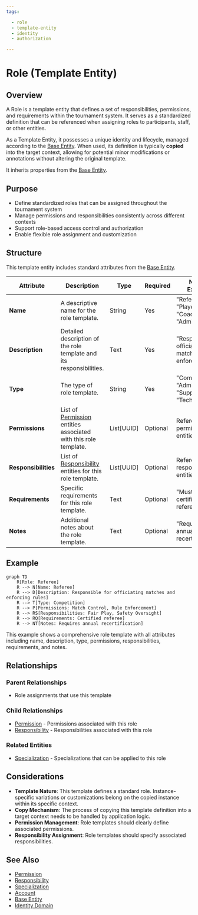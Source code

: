 ```yaml
---
tags:

  - role
  - template-entity
  - identity
  - authorization

---
```


# Role (Template Entity)

## Overview

A Role is a template entity that defines a set of responsibilities, permissions, and requirements within the tournament system. It serves as a standardized definition that can be referenced when assigning roles to participants, staff, or other entities.

As a Template Entity, it possesses a unique identity and lifecycle, managed according to the [Base Entity](../../foundation/base_entity.md). When used, its definition is typically **copied** into the target context, allowing for potential minor modifications or annotations without altering the original template.

It inherits properties from the [Base Entity](../../foundation/base_entity.md).

## Purpose

- Define standardized roles that can be assigned throughout the tournament system
- Manage permissions and responsibilities consistently across different contexts
- Support role-based access control and authorization
- Enable flexible role assignment and customization

## Structure

This template entity includes standard attributes from the [Base Entity](../../foundation/base_entity.md).

| Attribute            | Description                                                                                           | Type       | Required | Notes / Example                                                 |
| -------------------- | ----------------------------------------------------------------------------------------------------- | ---------- | -------- | --------------------------------------------------------------- |
| **Name**             | A descriptive name for the role template.                                                             | String     | Yes      | "Referee", "Player", "Coach", "Administrator"           |
| **Description**      | Detailed description of the role template and its responsibilities.                                   | Text       | Yes      | "Responsible for officiating matches and enforcing rules"     |
| **Type**             | The type of role template.                                                                            | String     | Yes      | "Competition", "Administrative", "Support", "Technical" |
| **Permissions**      | List of [Permission](permission/README.md) entities associated with this role template.               | List[UUID] | Optional | References to permission entities                               |
| **Responsibilities** | List of [Responsibility](responsibility/responsibility.md) entities for this role template.          | List[UUID] | Optional | References to responsibility entities                           |
| **Requirements**     | Specific requirements for this role template.                                                         | Text       | Optional | "Must be certified referee"                                   |
| **Notes**            | Additional notes about the role template.                                                             | Text       | Optional | "Requires annual recertification"                             |

## Example

```mermaid
graph TD
    R[Role: Referee]
    R --> N[Name: Referee]
    R --> D[Description: Responsible for officiating matches and enforcing rules]
    R --> T[Type: Competition]
    R --> P[Permissions: Match Control, Rule Enforcement]
    R --> RS[Responsibilities: Fair Play, Safety Oversight]
    R --> RQ[Requirements: Certified referee]
    R --> NT[Notes: Requires annual recertification]
```

This example shows a comprehensive role template with all attributes including name, description, type, permissions, responsibilities, requirements, and notes.

## Relationships

### Parent Relationships

- Role assignments that use this template

### Child Relationships

- [Permission](permission/README.md) - Permissions associated with this role
- [Responsibility](responsibility/responsibility.md) - Responsibilities associated with this role

### Related Entities

- [Specialization](specialization.md) - Specializations that can be applied to this role

## Considerations

- **Template Nature**: This template defines a standard role. Instance-specific variations or customizations belong on the copied instance within its specific context.
- **Copy Mechanism**: The process of copying this template definition into a target context needs to be handled by application logic.
- **Permission Management**: Role templates should clearly define associated permissions.
- **Responsibility Assignment**: Role templates should specify associated responsibilities.

## See Also

- [Permission](permission/README.md)
- [Responsibility](responsibility/responsibility.md)
- [Specialization](specialization.md)
- [Account](../account/account.md)
- [Base Entity](../../foundation/base_entity.md)
- [Identity Domain](../README.md)

